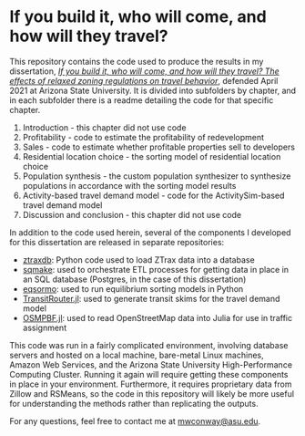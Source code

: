 # If you build it, who will come, and how will they travel?

This repository contains the code used to produce the results in my dissertation, [_If you build it, who will come, and how will they travel? The effects of relaxed zoning regulations on travel behavior_](https://files.indicatrix.org/conway_dissertation_proquest.pdf), defended April 2021 at Arizona State University. It is divided into subfolders by chapter, and in each subfolder there is a readme detailing the code for that specific chapter.

1. Introduction - this chapter did not use code
2. Profitability - code to estimate the profitability of redevelopment
3. Sales - code to estimate whether profitable properties sell to developers
4. Residential location choice - the sorting model of residential location choice
5. Population synthesis - the custom population synthesizer to synthesize populations in accordance with the sorting model results
6. Activity-based travel demand model - code for the ActivitySim-based travel demand model
7. Discussion and conclusion - this chapter did not use code

In addition to the code used herein, several of the components I developed for this dissertation are released in separate repositories:

- [ztraxdb](https://github.com/mattwigway/ztraxdb): Python code used to load ZTrax data into a database
- [sqmake](https://github.com/mattwigway/sqmake): used to orchestrate ETL processes for getting data in place in an SQL database (Postgres, in the case of this dissertation)
- [eqsormo](https://github.com/mattwigway/eqsormo): used to run equilibrium sorting models in Python
- [TransitRouter.jl](https://github.com/mattwigway/TransitRouter.jl): used to generate transit skims for the travel demand model
- [OSMPBF.jl](https://github.com/mattwigway/OSMPBF.jl): used to read OpenStreetMap data into Julia for use in traffic assignment

This code was run in a fairly complicated environment, involving database servers and hosted on a local machine, bare-metal Linux machines, Amazon Web Services, and the Arizona State University High-Performance Computing Cluster. Running it again will require getting these components in place in your environment. Furthermore, it requires proprietary data from Zillow and RSMeans, so the code in this repository will likely be more useful for understanding the methods rather than replicating the outputs.

For any questions, feel free to contact me at [mwconway@asu.edu](mailto:mwconway@asu.edu).